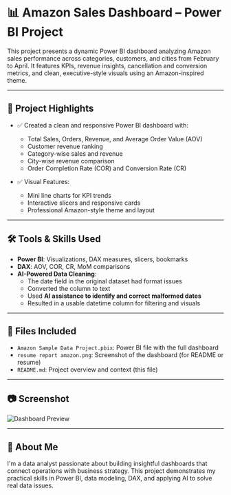 
# 📊 Amazon Sales Dashboard – Power BI Project

This project presents a dynamic Power BI dashboard analyzing Amazon sales performance across categories, customers, and cities from February to April. It features KPIs, revenue insights, cancellation and conversion metrics, and clean, executive-style visuals using an Amazon-inspired theme.

---

## 🧠 Project Highlights

- ✅ Created a clean and responsive Power BI dashboard with:
  - Total Sales, Orders, Revenue, and Average Order Value (AOV)
  - Customer revenue ranking
  - Category-wise sales and revenue
  - City-wise revenue comparison
  - Order Completion Rate (COR) and Conversion Rate (CR)

- ✅ Visual Features:
  - Mini line charts for KPI trends
  - Interactive slicers and responsive cards
  - Professional Amazon-style theme and layout

---

## 🛠 Tools & Skills Used

- **Power BI**: Visualizations, DAX measures, slicers, bookmarks
- **DAX**: AOV, COR, CR, MoM comparisons
- **AI-Powered Data Cleaning**:
  - The date field in the original dataset had format issues
  - Converted the column to text
  - Used **AI assistance to identify and correct malformed dates**
  - Resulted in a usable datetime column for filtering and visuals

---

## 📂 Files Included

- `Amazon Sample Data Project.pbix`: Power BI file with the full dashboard
- `resume report amazon.png`: Screenshot of the dashboard (for README or resume)
- `README.md`: Project overview and context (this file)

---

## 📷 Screenshot

![Dashboard Preview]()

---

## 🚀 About Me

I'm a data analyst passionate about building insightful dashboards that connect operations with business strategy. This project demonstrates my practical skills in Power BI, data modeling, DAX, and applying AI to solve real data issues.
